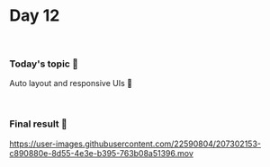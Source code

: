 # Day 12

&nbsp;

### Today's topic 🎯
Auto layout and responsive UIs 🤯

&nbsp;

### Final result 🎉
https://user-images.githubusercontent.com/22590804/207302153-c890880e-8d55-4e3e-b395-763b08a51396.mov


